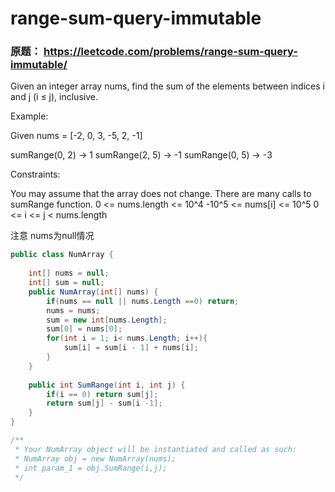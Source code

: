 # range-sum-query-immutable

### 原题： https://leetcode.com/problems/range-sum-query-immutable/
Given an integer array nums, find the sum of the elements between indices i and j (i ≤ j), inclusive.

Example:

Given nums = [-2, 0, 3, -5, 2, -1]

sumRange(0, 2) -> 1
sumRange(2, 5) -> -1
sumRange(0, 5) -> -3
 

Constraints:

You may assume that the array does not change.
There are many calls to sumRange function.
0 <= nums.length <= 10^4
-10^5 <= nums[i] <= 10^5
0 <= i <= j < nums.length


注意 nums为null情况

```c#
public class NumArray {
    
    int[] nums = null;
    int[] sum = null;
    public NumArray(int[] nums) {
        if(nums == null || nums.Length ==0) return;
        nums = nums;
        sum = new int[nums.Length];
        sum[0] = nums[0];
        for(int i = 1; i< nums.Length; i++){
            sum[i] = sum[i - 1] + nums[i];
        }
    }
    
    public int SumRange(int i, int j) {
        if(i == 0) return sum[j];
        return sum[j] - sum[i -1];
    }
}

/**
 * Your NumArray object will be instantiated and called as such:
 * NumArray obj = new NumArray(nums);
 * int param_1 = obj.SumRange(i,j);
 */

```


